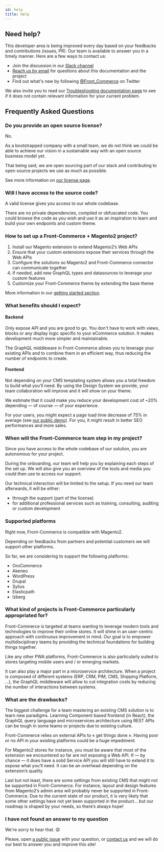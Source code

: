```yaml
---
id: help
title: Help
---
```


## Need help?

This developer area is being improved every day based on your feedbacks and
contributions (issues, PR). Our team is available to answer you in a timely
manner. Here are a few ways to contact us:

- Join the discussion in our
  [Slack channel](https://join.slack.com/t/front-commerce/shared_invite/enQtMzI2OTEyMDYzOTkxLWEzODg2NjM5MmVhNGUwODE0OTI4MWMwYTcxZWZkNzE1YjU4MzRlZmQ0YWY5NDNkZWM0ZGMzMGQ4NDc4OTgxMTU)
- [Reach us by email](mailto:contact@front-commerce.com) for
  questions about this documentation and the project
- Find out what's new by following
  [@Front_Commerce](https://twitter.com/Front_Commerce) on Twitter

We also invite you to read our [Troubleshooting documentation page](/docs/appendices/troubleshooting.html) to see if it does not contain relevant information for your current problem.

## Frequently Asked Questions

### Do you provide an open source license?

No.

As a bootstrapped company with a small team, we do not think we could be able to
achieve our vision <!-- TODO Link to « our vision » page -->in a sustainable way with an open source
business model yet.

That being said, we are open sourcing part of our stack and contributing to open
source projects we use as much as possible.

See more information on [our license page](/license.html).

### Will I have access to the source code?

A valid license gives you access to our whole codebase.

There are no private dependencies, compiled or obfuscated code. You could browse
the code as you wish and use it as an inspiration to learn and build your own
endpoints and custom theme.

### How to set up a Front-Commerce + Magento2 project?

1.  Install our Magento extension to extend Magento2’s Web APIs
2.  Ensure that your custom extensions expose their services through the Web
    APIs
3.  Configure the solutions so Magento2 and Front-Commerce connector can
    communicate together
4.  If needed, add new GraphQL types and datasources to leverage your custom
    features
5.  Customize your Front-Commerce theme by extending the base theme

More information in our [getting started section](/docs/essentials/installation.html).

### What benefits should I expect?

#### Backend

Only expose API and you are good to go. You don't have to work with views,
blocks or any display logic specific to your eCommerce solution. It makes
development much more simpler and maintainable.

The GraphQL middleware in Front-Commerce allows you to leverage your existing
APIs and to combine them in an efficient way, thus reducing the number of
endpoints to create.

#### Frontend

Not depending on your CMS templating system allows you a total freedom to build
what you’ll need. By using the Design System we provide, your team collaboration
will improve and it will show on your theme.

We estimate that it could make you reduce your development cost of ~20%
depending — of course — of your experience.

For your users, you might expect a page load time decrease of 75% in average
(see [our public demo](https://demo.front-commerce.com)). For you, it might
result in better SEO performances and more sales.

### When will the Front-Commerce team step in my project?

Since you have access to the whole codebase of our solution, you are autonomous
for your project.

During the onboarding, our team will help you by explaining each steps of the
set up. We will also give you an overview of the tools and media you could then
use to access our support.

Our technical interaction will be limited to the setup. If you need our team
afterwards, it will be either:

- through the support (part of the license)
- for additional professional services such as training, consulting, auditing or
  custom development

### Supported platforms

Right now, Front-Commerce is compatible with Magento2.

Depending on feedbacks from partners and potential customers we will support
other platforms.

So far, we are considering to support the following platforms:

- OroCommerce
- Akeneo
- WordPress
- Drupal
- Sylius
- Elasticpath
- Izberg

### What kind of projects is Front-Commerce particularly appropriated for?

Front-Commerce is targeted at teams wanting to leverage modern tools and
technologies to improve their online stores. It will shine in an user-centric
approach with continuous improvement in mind. Our goal is to empower
multidisciplinary teams by providing the technical foundations for building
things together.

Like any other PWA platforms, Front-Commerce is also particularly suited to
stores targeting mobile users and / or emerging markets.

It can also play a major part in a microservice architecture. When a project is
composed of different systems (ERP, CRM, PIM, CMS, Shipping Platform, …), the
GraphQL middleware will allow to cut integration costs by reducing the number of
interactions between systems.

### What are the drawbacks?

The biggest challenge for a team mastering an existing CMS solution is to learn
new paradigms. Learning Component based frontend (in React), the GraphQL query
language and microservices architecture using REST APIs can be tough in some
teams or projects due to existing culture.

Front-Commerce relies on external APIs to « get things done ». Having poor or no
API in your existing platforms could be a huge impediment.

For Magento2 stores for instance, you must be aware that most of the extension
we encountered so far are not exposing a Web API. If — by chance — it does have
a solid Service API you will still have to extend it to expose what you’ll need.
It can be an overhead depending on the extension’s quality.

Last but not least, there are some settings from existing CMS that might not be
supported in Front-Commerce. For instance, layout and design features from
Magento2’s admin area will probably never be supported in Front-Commerce. Due to
the current state of our product, it is very likely that some other settings
have not yet been supported in the product… but our roadmap is
shaped by your needs, so there’s always hope!

### I have not found an answer to my question

We're sorry to hear that. 😟

Please, open
[a public issue](https://github.com/front-commerce/developers.front-commerce.com/issues)
with your question, or [contact us](mailto:contact@front-commerce.com) and we
will do our best to answer you and improve this site!
